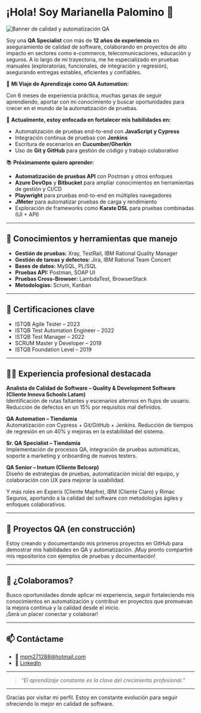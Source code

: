 # ¡Hola! Soy Marianella Palomino 👋

![Banner de calidad y automatización QA](https://placehold.co/800x200/7C3AED/FFFFFF?text=QA+Specialist+%7C+QA+Automation+in+Progress)

Soy una **QA Specialist** con más de **12 años de experiencia** en aseguramiento de calidad de software, colaborando en proyectos de alto impacto en sectores como e-commerce, telecomunicaciones, educación y seguros. A lo largo de mi trayectoria, me he especializado en pruebas manuales (exploratorias, funcionales, de integración y regresión), asegurando entregas estables, eficientes y confiables.

🚀 **Mi Viaje de Aprendizaje como QA Automation:**

Con 6 meses de experiencia práctica, muchas ganas de seguir aprendiendo, aportar con mi conocimiento y buscar oportunidades para crecer en el mundo de la automatización de pruebas.

🌱 **Actualmente, estoy enfocada en fortalecer mis habilidades en:**
- Automatización de pruebas end-to-end con **JavaScript y Cypress**
- Integración continua de pruebas con **Jenkins**
- Escritura de escenarios en **Cucumber/Gherkin**
- Uso de **Git y GitHub** para gestión de código y trabajo colaborativo

📚 **Próximamente quiero aprender:**

- **Automatización de pruebas API** con Postman y otros enfoques  
- **Azure DevOps** y **Bitbucket** para ampliar conocimientos en herramientas de gestión y CI/CD
- **Playwright** para pruebas end-to-end en múltiples navegadores
- **JMeter** para automatizar pruebas de carga y rendimiento
- Exploración de frameworks como **Karate DSL** para pruebas combinadas (UI + API)

---

## 🔧 **Conocimientos y herramientas que manejo**
- **Gestión de pruebas:** Xray, TestRail, IBM Rational Quality Manager
- **Gestión de tareas y defectos:** Jira, IBM Rational Team Concert
- **Bases de datos:** MySQL, PL/SQL
- **Pruebas API:** Postman, SOAP UI
- **Pruebas Cross-Browser:** LambdaTest, BrowserStack
- **Metodologías:** Scrum, Kanban

---

## 📜 **Certificaciones clave**
- ISTQB Agile Tester – 2023  
- ISTQB Test Automation Engineer – 2022  
- ISTQB Test Manager – 2022  
- SCRUM Master y Developer – 2019  
- ISTQB Foundation Level – 2019

---

## 👩‍💻 **Experiencia profesional destacada**

**Analista de Calidad de Software – Quality & Development Software (Cliente Innova Schools Latam)**  
Identificación de rutas faltantes y escenarios alternos en flujos de usuario. Reducción de defectos en un 15% por requisitos mal definidos.

**QA Automation – Tiendamia**  
Automatización con Cypress + Git/GitHub + Jenkins. Reducción de tiempos de regresión en un 40% y mejoras en la estabilidad del sistema.

**Sr. QA Specialist – Tiendamia**  
Implementación de procesos QA, integración de pruebas automáticas, soporte a marketing y onboarding de nuevos testers.

**QA Senior – Inetum (Cliente Belcorp)**  
Diseño de estrategias de pruebas, automatización inicial del equipo, y colaboración con UX para mejorar la usabilidad.

Y más roles en Experis (Cliente Mapfre), IBM (Cliente Claro) y Rimac Seguros, aportando a la calidad del software con metodologías ágiles y enfoques colaborativos.

---

## 📂 **Proyectos QA (en construcción)**

Estoy creando y documentando mis primeros proyectos en GitHub para demostrar mis habilidades en QA y automatización.
¡Muy pronto compartiré mis repositorios con ejemplos de pruebas y documentación!

---

## 🤝 **¿Colaboramos?**

Busco oportunidades donde aplicar mi experiencia, seguir fortaleciendo mis conocimientos en automatización y contribuir en proyectos que promuevan la mejora continua y la calidad desde el inicio.  
¡Será un placer conectar y colaborar!

---

## 📫 **Contáctame**

- 📧 mpm271288@hotmail.com  
- 🔗 [LinkedIn](https://www.linkedin.com/in/marianella-palomino)

---

> *“El aprendizaje constante es la clave del crecimiento profesional.”*

---

Gracias por visitar mi perfil. Estoy en constante evolución para seguir ofreciendo lo mejor en calidad de software.
